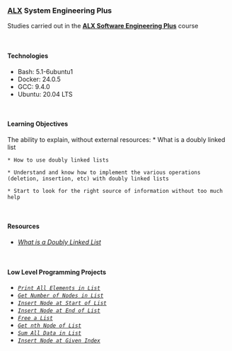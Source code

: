 ### [ALX](https://www.alxafrica.com/) System Engineering Plus

Studies carried out in the **[ALX Software Engineering Plus](https://www.alxafrica.com/software-engineering-plus/)** course

<br />

#### Technologies

* Bash:     5.1-6ubuntu1
* Docker:   24.0.5
* GCC:      9.4.0
* Ubuntu:   20.04 LTS

<br />

#### Learning Objectives

The ability to explain, without external resources:
	* What is a doubly linked list

	* How to use doubly linked lists

	* Understand and know how to implement the various operations (deletion, insertion, etc) with doubly linked lists

	* Start to look for the right source of information without too much help

<br />

#### Resources

* _[What is a Doubly Linked List](https://www.youtube.com/watch?v=k0pjD12bzP0)_

<br />

#### Low Level Programming Projects

* _[`Print All Elements in List`](0-print_dlistint.c)_
* _[`Get Number of Nodes in List`](1-dlistint_len.c)_
* _[`Insert Node at Start of List`](2-add_dnodeint.c)_
* _[`Insert Node at End of List`](3-add_dnodeint_end.c)_
* _[`Free a List`](4-free_dlistint.c)_
* _[`Get nth Node of List`](5-get_dnodeint.c)_
* _[`Sum All Data in List`](6-sum_dlistint.c)_
* _[`Insert Node at Given Index`](7-insert_dnodeint.c)_

<br />

